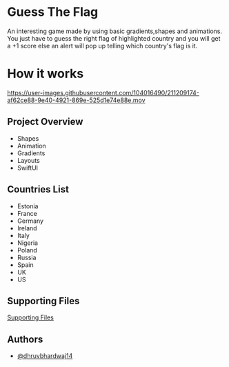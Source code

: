 # Guess The Flag
An interesting game made by using basic gradients,shapes and animations. You just have to guess the right flag of highlighted country and you will get a +1 score else an alert will pop up telling which country's flag is it.


# How it works



https://user-images.githubusercontent.com/104016490/211209174-af62ce88-9e40-4921-869e-525d1e74e88e.mov







## Project Overview

- Shapes 
- Animation
- Gradients
- Layouts
- SwiftUI

## Countries List

- Estonia
- France
- Germany
- Ireland
- Italy
- Nigeria
- Poland
-  Russia
- Spain
- UK
- US


## Supporting Files

[Supporting Files](https://user-images.githubusercontent.com/104016490/211263003-8382094e-0c39-485a-8198-3392ce839f49.mov)


## Authors

- [@dhruvbhardwaj14](https://github.com/dhruvbhardwaj14)
